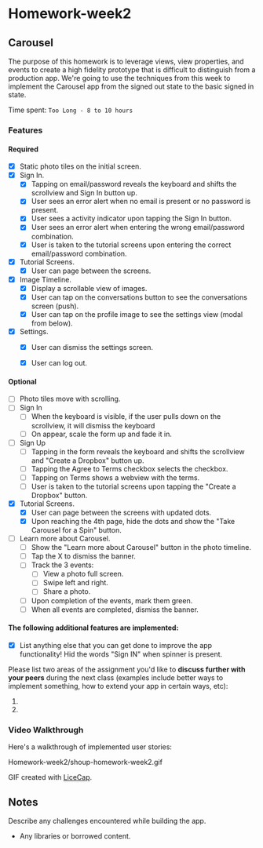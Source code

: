 # Homework-week2

## Carousel

The purpose of this homework is to leverage views, view properties, and events to create a high fidelity prototype that is difficult to distinguish from a production app. We're going to use the techniques from this week to implement the Carousel app from the signed out state to the basic signed in state.

Time spent: `Too Long - 8 to 10 hours`

### Features

#### Required

- [X] Static photo tiles on the initial screen.
- [X] Sign In.
  - [X] Tapping on email/password reveals the keyboard and shifts the scrollview and Sign In button up.
  - [X] User sees an error alert when no email is present or no password is present.
  - [X] User sees a activity indicator upon tapping the Sign In button.
  - [X] User sees an error alert when entering the wrong email/password combination.
  - [X] User is taken to the tutorial screens upon entering the correct email/password combination.
- [X] Tutorial Screens.
  - [X] User can page between the screens.
- [X] Image Timeline.
  - [X] Display a scrollable view of images.
  - [X] User can tap on the conversations button to see the conversations screen (push).
  - [X] User can tap on the profile image to see the settings view (modal from below).
- [X] Settings.
  - [X] User can dismiss the settings screen.
  - [X] User can log out.



#### Optional

- [ ] Photo tiles move with scrolling.
- [ ] Sign In
  - [ ] When the keyboard is visible, if the user pulls down on the scrollview, it will dismiss the keyboard
  - [ ] On appear, scale the form up and fade it in.
- [ ] Sign Up
  - [ ] Tapping in the form reveals the keyboard and shifts the scrollview and "Create a Dropbox" button up.
  - [ ] Tapping the Agree to Terms checkbox selects the checkbox.
  - [ ] Tapping on Terms shows a webview with the terms.
  - [ ] User is taken to the tutorial screens upon tapping the "Create a Dropbox" button.
- [X] Tutorial Screens.
  - [X] User can page between the screens with updated dots.
  - [X] Upon reaching the 4th page, hide the dots and show the "Take Carousel for a Spin" button.
- [ ] Learn more about Carousel.
  - [ ] Show the "Learn more about Carousel" button in the photo timeline.
  - [ ] Tap the X to dismiss the banner.
  - [ ] Track the 3 events:
    - [ ] View a photo full screen.
    - [ ] Swipe left and right.
    - [ ] Share a photo.
  - [ ] Upon completion of the events, mark them green.
  - [ ] When all events are completed, dismiss the banner.

#### The following **additional** features are implemented:

- [X] List anything else that you can get done to improve the app functionality!
      Hid the words "Sign IN" when spinner is present. 

Please list two areas of the assignment you'd like to **discuss further with your peers** during the next class (examples include better ways to implement something, how to extend your app in certain ways, etc):

1. 
2. 

### Video Walkthrough 

Here's a walkthrough of implemented user stories:

Homework-week2/shoup-homework-week2.gif

GIF created with [LiceCap](http://www.cockos.com/licecap/).

## Notes

Describe any challenges encountered while building the app.

* Any libraries or borrowed content.
